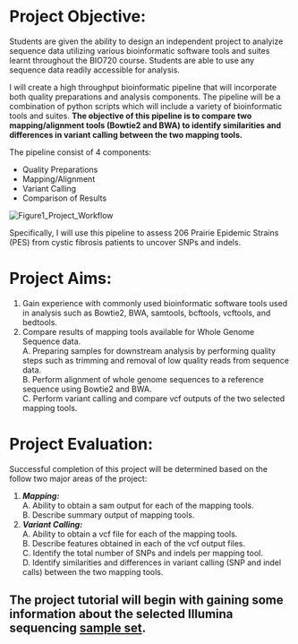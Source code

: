 # Project Objective:
Students are given the ability to design an independent project to analyize sequence data utilizing various bioinformatic software tools and suites learnt throughout the BIO720 course. Students are able to use any sequence data readily accessible for analysis.

I will create a high throughput bioinformatic pipeline that will incorporate both quality preparations and analysis components. The pipeline will be a combination of python scripts which will include a variety of bioinformatic tools and suites. **The objective of this pipeline is to compare two mapping/alignment tools (Bowtie2 and BWA) to identify similarities and differences in variant calling between the two mapping tools.**   

The pipeline consist of 4 components:  
 - Quality Preparations
 - Mapping/Alignment
 - Variant Calling
 - Comparison of Results
 
![Figure1_Project_Workflow](https://cloud.githubusercontent.com/assets/25803304/25551978/0c999f12-2c5c-11e7-9093-428a2fad9352.png)  

Specifically, I will use this pipeline to assess 206 Prairie Epidemic Strains (PES) from cystic fibrosis patients to uncover SNPs and indels.

# Project Aims:
1. Gain experience with commonly used bioinformatic software tools used in analysis such as Bowtie2, BWA, samtools, bcftools, vcftools, and bedtools.
2. Compare results of mapping tools available for Whole Genome Sequence data.  
	A. Preparing samples for downstream analysis by performing quality steps such as trimming and removal of low quality reads from sequence data.  
	B. Perform alignment of whole genome sequences to a reference sequence using Bowtie2 and BWA.  
	C. Perform variant calling and compare vcf outputs of the two selected mapping tools.  

# Project Evaluation:  
Successful completion of this project will be determined based on the follow two major areas of the project:  
1. ***Mapping:***  
	A. Ability to obtain a sam output for each of the mapping tools.  
	B. Describe summary output of mapping tools. 
2. ***Variant Calling:***  
	A. Ability to obtain a vcf file for each of the mapping tools.  
	B. Describe features obtained in each of the vcf output files.  
	C. Identify the total number of SNPs and indels per mapping tool.  
	D. Identify similarities and differences in variant calling (SNP and indel calls) between the two mapping tools.  

## The project tutorial will begin with gaining some information about the selected Illumina sequencing [sample set](https://github.com/rszymkiewicz/Comparison_of_Mappers/blob/master/2_Sample_Background.md).
